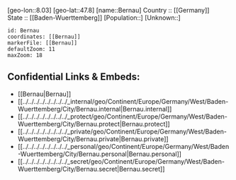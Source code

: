 ﻿---
location: [47.8,8.03] 
mapzoom: [7,12] 
mapmarker: city 
type: City
tags:
- geo/City


SpocWebEntityId: 29133
isDeleted: false
confidential: public

---
[geo-lon::8.03] 
[geo-lat::47.8] 
[name::Bernau] 
Country :: [[Germany]]  
State :: [[Baden-Wuerttemberg]] 
[Population::] 
[Unknown::] 


```leaflet
id: Bernau
coordinates: [[Bernau]] 
markerFile: [[Bernau]] 
defaultZoom: 11 
maxZoom: 18
```


## Confidential Links & Embeds: 
- [[Bernau|Bernau]]  
- [[../../../../../../../../_internal/geo/Continent/Europe/Germany/West/Baden-Wuerttemberg/City/Bernau.internal|Bernau.internal]] 
- [[../../../../../../../../_protect/geo/Continent/Europe/Germany/West/Baden-Wuerttemberg/City/Bernau.protect|Bernau.protect]] 
- [[../../../../../../../../_private/geo/Continent/Europe/Germany/West/Baden-Wuerttemberg/City/Bernau.private|Bernau.private]] 
- [[../../../../../../../../_personal/geo/Continent/Europe/Germany/West/Baden-Wuerttemberg/City/Bernau.personal|Bernau.personal]] 
- [[../../../../../../../../_secret/geo/Continent/Europe/Germany/West/Baden-Wuerttemberg/City/Bernau.secret|Bernau.secret]] 
